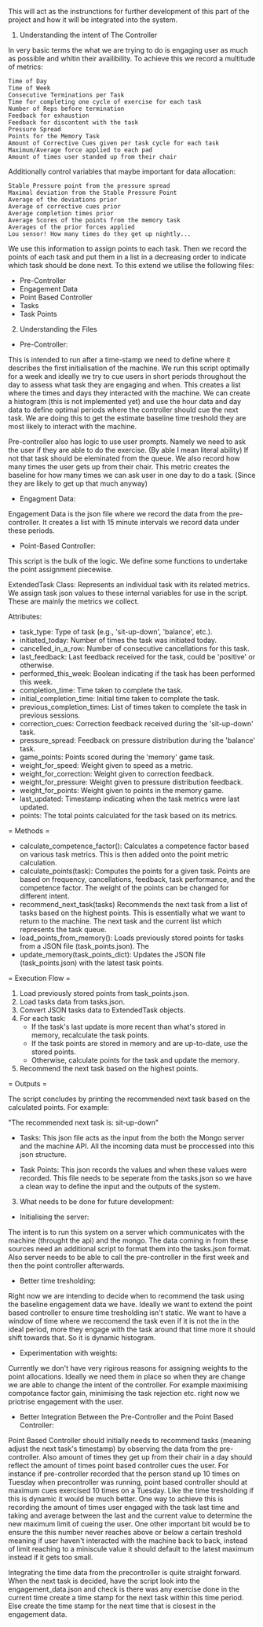 This will act as the instrunctions for further development of this part of the project and how it will be integrated into the system.

1. Understanding the intent of The Controller

In very basic terms the what we are trying to do is engaging user as much as possible and whitin their availibility. To achieve this we record a multitude of metrics:

    Time of Day 
    Time of Week
    Consecutive Terminations per Task  
    Time for completing one cycle of exercise for each task 
    Number of Reps before termination 
    Feedback for exhaustion 
    Feedback for discontent with the task
    Pressure Spread 
    Points for the Memory Task 
    Amount of Corrective Cues given per task cycle for each task 
    Maximum/Average force applied to each pad 
    Amount of times user standed up from their chair
    
Additionally control variables that maybe important for data allocation: 

    Stable Pressure point from the pressure spread 
    Maximal deviation from the Stable Pressure Point 
    Average of the deviations prior 
    Average of corrective cues prior 
    Average completion times prior 
    Average Scores of the points from the memory task 
    Averages of the prior forces applied 
    Lou sensor! How many times do they get up nightly... 

We use this information to assign points to each task. Then we record the points of each task and put them in a list in a decreasing order to indicate which task should be done next. To this extend we utilise the following files:

- Pre-Controller
- Engagement Data
- Point Based Controller
- Tasks
- Task Points

2. Understanding the Files

- Pre-Controller:

This is intended to run after a time-stamp we need to define where it describes the first initialisation of the machine. We run this script optimally for a week and ideally we try to cue users in short periods throughout the day to assess what task they are engaging and when. This creates a list where the times and days they interacted with the machine. We can create a histogram (this is not implemented yet) and use the hour data and day data to define optimal periods where the controller should cue the next task. We are doing this to get the estimate baseline time treshold they are most likely to interact with the machine.

Pre-controller also has logic to use user prompts. Namely we need to ask the user if they are able to do the exercise. (By able I mean literal ability) If not that task should be eleminated from the queue. We also record how many times the user gets up from their chair. This metric creates the baseline for how many times we can ask user in one day to do a task. (Since they are likely to get up that much anyway)

- Engagment Data:

Engagement Data is the json file where we record the data from the pre-controller. It creates a list with 15 minute intervals we record data under these periods.

- Point-Based Controller:

This script is the bulk of the logic. We define some functions to undertake the point assignment piecewise.


ExtendedTask Class: Represents an individual task with its related metrics. We assign task json values to these internal variables for use in the script. These are mainly the metrics we collect.

  Attributes:

 - task_type: Type of task (e.g., 'sit-up-down', 'balance', etc.).
 - initiated_today: Number of times the task was initiated today.
 - cancelled_in_a_row: Number of consecutive cancellations for this task.
 - last_feedback: Last feedback received for the task, could be 'positive' or otherwise.
 - performed_this_week: Boolean indicating if the task has been performed this week.
 - completion_time: Time taken to complete the task.
 - initial_completion_time: Initial time taken to complete the task.
 - previous_completion_times: List of times taken to complete the task in previous sessions.
 - correction_cues: Correction feedback received during the 'sit-up-down' task.
 - pressure_spread: Feedback on pressure distribution during the 'balance' task.
 - game_points: Points scored during the 'memory' game task.
 - weight_for_speed: Weight given to speed as a metric.
 - weight_for_correction: Weight given to correction feedback.
 - weight_for_pressure: Weight given to pressure distribution feedback.
 - weight_for_points: Weight given to points in the memory game.
 - last_updated: Timestamp indicating when the task metrics were last updated.
 - points: The total points calculated for the task based on its metrics.

= Methods =

- calculate_competence_factor(): Calculates a competence factor based on various task metrics. This is then added onto the point metric calculation.
- calculate_points(task): Computes the points for a given task. Points are based on frequency, cancellations, feedback, task performance, and the competence factor. The weight of the points can be changed for different intent.
- recommend_next_task(tasks) Recommends the next task from a list of tasks based on the highest points. This is essentially what we want to return to the machine. The next task and the current list which represents the task queue.
- load_points_from_memory(): Loads previously stored points for tasks from a JSON file (task_points.json). The 
- update_memory(task_points_dict): Updates the JSON file (task_points.json) with the latest task points.

= Execution Flow =

  1. Load previously stored points from task_points.json.
  2. Load tasks data from tasks.json.
  3. Convert JSON tasks data to ExtendedTask objects.
  4. For each task:
     - If the task's last update is more recent than what's stored in memory, recalculate the task points.
     - If the task points are stored in memory and are up-to-date, use the stored points.
     - Otherwise, calculate points for the task and update the memory.
  5. Recommend the next task based on the highest points.

= Outputs =

The script concludes by printing the recommended next task based on the calculated points. For example:

"The recommended next task is: sit-up-down"


- Tasks: This json file acts as the input from the both the Mongo server and the machine API. All the incoming data must be proccessed into this json structure.

- Task Points: This json records the values and when these values were recorded. This file needs to be seperate from the tasks.json so we have a clean way to define the input and the outputs of the system.



3. What needs to be done for future development:

- Initialising the server:

The intent is to run this system on a server which communicates with the machine (throught the api) and the mongo. The data coming in from these sources need an additional script to format them into the tasks.json format. Also server needs to be able to call the pre-controller in the first week and then the point controller afterwards.

- Better time tresholding:

Right now we are intending to decide when to recommend the task using the baseline engagement data we have. Ideally we want to extend the point based controller to ensure time tresholding isn't static. We want to have a window of time where we reccomend the task even if it is not the in the ideal period, more they engage with the task around that time more it should shift towards that. So it is dynamic histogram.

- Experimentation with weights:

Currently we don't have very rigirous reasons for assigning weights to the point allocations. Ideally we need them in place so when they are change we are able to change the intent of the controller. For example maximising compotance factor gain, minimising the task rejection etc. right now we priotrise engagement with the user.

- Better Integration Between the Pre-Controller and the Point Based Controller:

Point Based Controller should initially needs to recommend tasks (meaning adjust the next task's timestamp) by observing the data from the pre-controller. Also amount of times they get up from their chair in a day should reflect the amount of times point based controller cues the user. For instance if pre-controller recorded that the person stand up 10 times on Tuesday when precontroller was running, point based controller should at maximum cues exercised 10 times on a Tuesday. Like the time tresholding if this is dynamic it would be much better. One way to achieve this is recording the amount of times user engaged with the task last time and taking and average between the last and the current value to determine the new maximum limit of cueing the user. One other important bit would be to ensure the this number never reaches above or below a certain treshold meaning if user haven't interacted with the machine back to back, instead of limit reaching to a miniscule value it should default to the latest maximum instead if it gets too small.

Integrating the time data from the precontroller is quite straight forward. When the next task is decided, have the script look into the engagement_data.json and check is there was any exercise done in the current time create a time stamp for the next task within this time period. Else create the time stamp for the next time that is closest in the engagement data.

